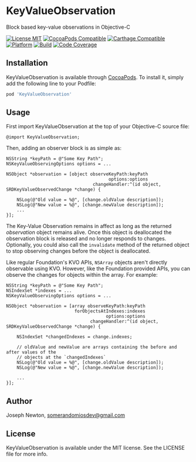 # KeyValueObservation
Block based key-value observations in Objective-C

[![License MIT](https://img.shields.io/cocoapods/l/KeyValueObservation.svg)](https://cocoapods.org/pods/KeyValueObservation)
[![CocoaPods Compatible](https://img.shields.io/cocoapods/v/KeyValueObservation.svg)](https://cocoapods.org/pods/KeyValueObservation) 
[![Carthage Compatible](https://img.shields.io/badge/Carthage-compatible-4BC51D.svg?style=flat)](https://github.com/Carthage/Carthage) 
[![Platform](https://img.shields.io/cocoapods/p/KeyValueObservation.svg)](https://cocoapods.org/pods/KeyValueObservation)
[![Build](https://travis-ci.com/SomeRandomiOSDev/KeyValueObservation.svg?branch=master)](https://travis-ci.com/SomeRandomiOSDev/KeyValueObservation)
[![Code Coverage](https://codecov.io/gh/SomeRandomiOSDev/KeyValueObservation/branch/master/graph/badge.svg)](https://codecov.io/gh/SomeRandomiOSDev/KeyValueObservation)

## Installation

KeyValueObservation is available through [CocoaPods](https://cocoapods.org). To install it, simply add the following line to your Podfile:

```ruby
pod 'KeyValueObservation'
```

## Usage

First import KeyValueObservation at the top of your Objective-C source file:

```objc
@import KeyValueObservation;
```

Then, adding an observer block is as simple as:

```objc
NSString *keyPath = @"Some Key Path";
NSKeyValueObservingOptions options = ...

NSObject *observation = [object observeKeyPath:keyPath 
                                       options:options 
                                 changeHandler:^(id object, SRDKeyValueObservedChange *change) {
    
    NSLog(@"Old value = %@", [change.oldValue description]);
    NSLog(@"New value = %@", [change.newValue description]);
    ...
}];
```

The Key-Value Observation remains in affect as long as the returned _observation_ object remains alive. Once this object is deallocated the observation block is released and no longer responds to changes. Optionally, you could also call the `invalidate` method of the returned object to stop observing changes before the object is deallocated.

Like regular Foundation's KVO APIs, `NSArray` objects aren't directly observable using KVO. However, like the Foundation provided APIs, you can observe the changes for objects within the array. For example:

```objc
NSString *keyPath = @"Some Key Path";
NSIndexSet *indexes = ...
NSKeyValueObservingOptions options = ...

NSObject *observation = [array observeKeyPath:keyPath
                          forObjectsAtIndexes:indexes
                                      options:options 
                                changeHandler:^(id object, SRDKeyValueObservedChange *change) {
 
    NSIndexSet *changedIndexes = change.indexes;

    // oldValue and newValue are arrays containing the before and after values of the
    // objects at the `changedIndexes`
    NSLog(@"Old value = %@", [change.oldValue description]);
    NSLog(@"New value = %@", [change.newValue description]);
    
    ...
}];
```

## Author

Joseph Newton, somerandomiosdev@gmail.com

## License

KeyValueObservation is available under the MIT license. See the LICENSE file for more info.

